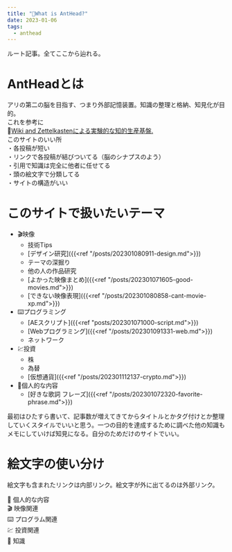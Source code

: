 ```yaml
---
title: "🐜What is AntHead?"
date: 2023-01-06
tags:
  - anthead
---
```


ルート記事。全てここから辿れる。
  
# AntHeadとは
アリの第二の脳を目指す、つまり外部記憶装置。知識の整理と格納、知見化が目的。  
これを参考に  
📝[Wiki and Zettelkastenによる実験的な知的生産基盤.](https://keido.site/notes/)  
このサイトのいい所  
・各投稿が短い  
・リンクで各投稿が結びついてる（脳のシナプスのよう）  
・引用で知識は完全に他者に任せてる  
・頭の絵文字で分類してる  
・サイトの構造がいい  
  
# このサイトで扱いたいテーマ
- 🎬映像
  - 技術Tips
  - [デザイン研究]({{<ref "/posts/202301080911-design.md">}})
  - テーマの深掘り
  - 他の人の作品研究
  - [よかった映像まとめ]({{<ref "/posts/202301071605-good-movies.md">}})
  - [できない映像表現]({{<ref "/posts/202301080858-cant-movie-xp.md">}})
- ⌨️プログラミング
  - [AEスクリプト]({{<ref "posts/202301071000-script.md">}})
  - [Webプログラミング]({{<ref "/posts/202301091331-web.md">}})
  - ネットワーク
- 💹投資
  - 株
  - 為替
  - [仮想通貨]({{<ref "/posts/202301112137-crypto.md">}})
- 🐜個人的な内容
  - [好きな歌詞 フレーズ]({{<ref "/posts/202301072320-favorite-phrase.md">}})

最初はひたすら書いて、記事数が増えてきてからタイトルとかタグ付けとか整理していくスタイルでいいと思う。一つの目的を達成するために調べた他の知識もメモにしていけば知見になる。自分のためだけのサイトでいい。  

# 絵文字の使い分け
絵文字も含まれたリンクは内部リンク。絵文字が外に出てるのは外部リンク。  

🐜 個人的な内容  
🎬 映像関連  
⌨️ プログラム関連  
💹 投資関連  
📝 知識  